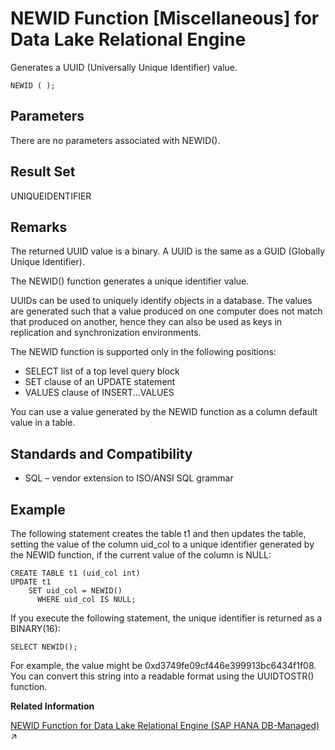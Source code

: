 <!-- loioa56756f884f2101589eefadf085512d9 -->

# NEWID Function \[Miscellaneous\] for Data Lake Relational Engine

Generates a UUID \(Universally Unique Identifier\) value.



```
NEWID ( );
```



<a name="loioa56756f884f2101589eefadf085512d9__NEWID_parm1"/>

## Parameters

There are no parameters associated with NEWID\(\).



<a name="loioa56756f884f2101589eefadf085512d9__NEWID_returns1"/>

## Result Set

UNIQUEIDENTIFIER



<a name="loioa56756f884f2101589eefadf085512d9__NEWID_remarks1"/>

## Remarks

The returned UUID value is a binary. A UUID is the same as a GUID \(Globally Unique Identifier\).

The NEWID\(\) function generates a unique identifier value.

UUIDs can be used to uniquely identify objects in a database. The values are generated such that a value produced on one computer does not match that produced on another, hence they can also be used as keys in replication and synchronization environments.

The NEWID function is supported only in the following positions:

-   SELECT list of a top level query block
-   SET clause of an UPDATE statement
-   VALUES clause of INSERT...VALUES

You can use a value generated by the NEWID function as a column default value in a table.



<a name="loioa56756f884f2101589eefadf085512d9__NEWID_standards1"/>

## Standards and Compatibility

-   SQL – vendor extension to ISO/ANSI SQL grammar



<a name="loioa56756f884f2101589eefadf085512d9__NEWID_example1"/>

## Example

The following statement creates the table t1 and then updates the table, setting the value of the column uid\_col to a unique identifier generated by the NEWID function, if the current value of the column is NULL:

```
CREATE TABLE t1 (uid_col int)
UPDATE t1
    SET uid_col = NEWID()
      WHERE uid_col IS NULL;
```

If you execute the following statement, the unique identifier is returned as a BINARY\(16\):

```
SELECT NEWID();
```

For example, the value might be 0xd3749fe09cf446e399913bc6434f1f08. You can convert this string into a readable format using the UUIDTOSTR\(\) function.

**Related Information**  


[NEWID Function for Data Lake Relational Engine (SAP HANA DB-Managed)](https://help.sap.com/viewer/a898e08b84f21015969fa437e89860c8/2024_1_QRC/en-US/489fdc7941414f6b9db3f19495d79231.html "Generates a UUID (Universally Unique Identifier) value.") :arrow_upper_right:

